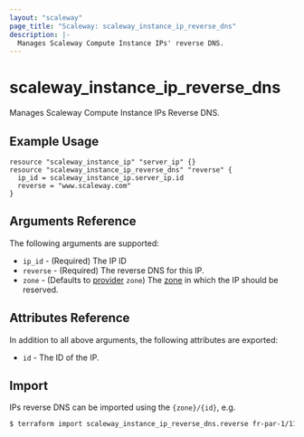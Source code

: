 ```yaml
---
layout: "scaleway"
page_title: "Scaleway: scaleway_instance_ip_reverse_dns"
description: |-
  Manages Scaleway Compute Instance IPs' reverse DNS.
---
```


# scaleway_instance_ip_reverse_dns

Manages Scaleway Compute Instance IPs Reverse DNS.

## Example Usage

```hcl
resource "scaleway_instance_ip" "server_ip" {}
resource "scaleway_instance_ip_reverse_dns" "reverse" {
  ip_id = scaleway_instance_ip.server_ip.id
  reverse = "www.scaleway.com"
}
```

## Arguments Reference

The following arguments are supported:

- `ip_id` - (Required) The IP ID
- `reverse` - (Required) The reverse DNS for this IP.
- `zone` - (Defaults to [provider](../index.md#zone) `zone`) The [zone](../guides/regions_and_zones.md#zones) in which the IP should be reserved.

## Attributes Reference

In addition to all above arguments, the following attributes are exported:

- `id` - The ID of the IP.

## Import

IPs reverse DNS can be imported using the `{zone}/{id}`, e.g.

```bash
$ terraform import scaleway_instance_ip_reverse_dns.reverse fr-par-1/11111111-1111-1111-1111-111111111111
```
